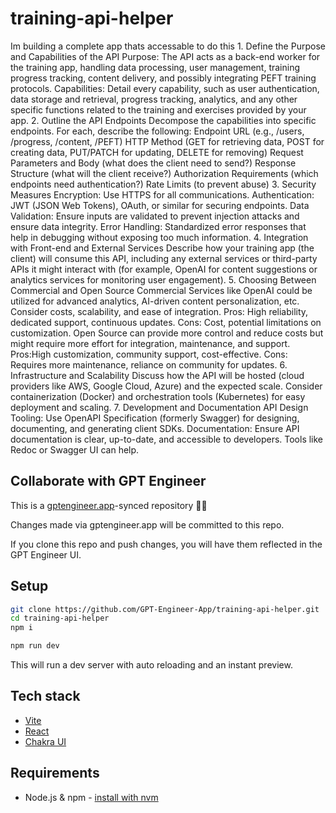 # training-api-helper

Im building a complete app thats accessable to do this 1. Define the Purpose and Capabilities of the API
Purpose: The API acts as a back-end worker for the training app, handling data processing, user management, training progress tracking, content delivery, and possibly integrating PEFT training protocols.
Capabilities: Detail every capability, such as user authentication, data storage and retrieval, progress tracking, analytics, and any other specific functions related to the training and exercises provided by your app.
2. Outline the API Endpoints
Decompose the capabilities into specific endpoints. For each, describe the following:
Endpoint URL (e.g., /users, /progress, /content, /PEFT)
HTTP Method (GET for retrieving data, POST for creating data, PUT/PATCH for updating, DELETE for removing)
Request Parameters and Body (what does the client need to send?)
Response Structure (what will the client receive?)
Authorization Requirements (which endpoints need authentication?)
Rate Limits (to prevent abuse)
3. Security Measures
Encryption: Use HTTPS for all communications.
Authentication: JWT (JSON Web Tokens), OAuth, or similar for securing endpoints.
Data Validation: Ensure inputs are validated to prevent injection attacks and ensure data integrity.
Error Handling: Standardized error responses that help in debugging without exposing too much information.
4. Integration with Front-end and External Services
Describe how your training app (the client) will consume this API, including any external services or third-party APIs it might interact with (for example, OpenAI for content suggestions or analytics services for monitoring user engagement).
5. Choosing Between Commercial and Open Source
Commercial Services like OpenAI could be utilized for advanced analytics, AI-driven content personalization, etc. Consider costs, scalability, and ease of integration.
Pros: High reliability, dedicated support, continuous updates.
Cons: Cost, potential limitations on customization.
Open Source can provide more control and reduce costs but might require more effort for integration, maintenance, and support.
Pros:High customization, community support, cost-effective.
Cons: Requires more maintenance, reliance on community for updates.
6. Infrastructure and Scalability
Discuss how the API will be hosted (cloud providers like AWS, Google Cloud, Azure) and the expected scale.
Consider containerization (Docker) and orchestration tools (Kubernetes) for easy deployment and scaling.
7. Development and Documentation
API Design Tooling: Use OpenAPI Specification (formerly Swagger) for designing, documenting, and generating client SDKs.
Documentation: Ensure API documentation is clear, up-to-date, and accessible to developers. Tools like Redoc or Swagger UI can help.


## Collaborate with GPT Engineer

This is a [gptengineer.app](https://gptengineer.app)-synced repository 🌟🤖

Changes made via gptengineer.app will be committed to this repo.

If you clone this repo and push changes, you will have them reflected in the GPT Engineer UI.

## Setup

```sh
git clone https://github.com/GPT-Engineer-App/training-api-helper.git
cd training-api-helper
npm i
```

```sh
npm run dev
```

This will run a dev server with auto reloading and an instant preview.

## Tech stack

- [Vite](https://vitejs.dev/)
- [React](https://react.dev/)
- [Chakra UI](https://chakra-ui.com/)

## Requirements

- Node.js & npm - [install with nvm](https://github.com/nvm-sh/nvm#installing-and-updating)
